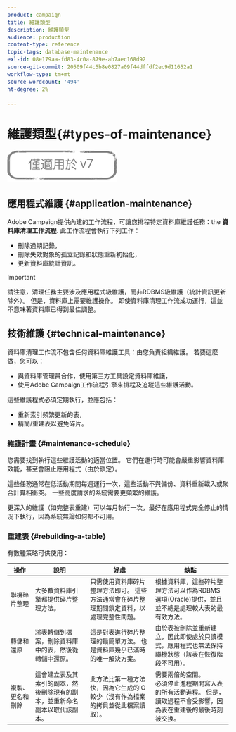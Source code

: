 ```yaml
---
product: campaign
title: 維護類型
description: 維護類型
audience: production
content-type: reference
topic-tags: database-maintenance
exl-id: 08e179aa-fd83-4c0a-879e-ab7aec168d92
source-git-commit: 20509f44c5b8e0827a09f44dffdf2ec9d11652a1
workflow-type: tm+mt
source-wordcount: '494'
ht-degree: 2%

---
```


# 維護類型{#types-of-maintenance}

![](../../assets/v7-only.svg)

## 應用程式維護 {#application-maintenance}

Adobe Campaign提供內建的工作流程，可讓您排程特定資料庫維護任務：the **資料庫清理工作流程**. 此工作流程會執行下列工作：

* 刪除過期記錄，
* 刪除失效對象的孤立記錄和狀態重新初始化，
* 更新資料庫統計資訊。

>[!IMPORTANT]
>
>請注意，清理任務主要涉及應用程式級維護，而非RDBMS級維護（統計資訊更新除外）。 但是，資料庫上需要維護操作。 即使資料庫清理工作流成功運行，這並不意味著資料庫已得到最佳調整。

## 技術維護 {#technical-maintenance}

資料庫清理工作流不包含任何資料庫維護工具：由您負責組織維護。 若要這麼做，您可以：

* 與資料庫管理員合作，使用第三方工具設定資料庫維護，
* 使用Adobe Campaign工作流程引擎來排程及追蹤這些維護活動。

這些維護程式必須定期執行，並應包括：

* 重新索引頻繁更新的表，
* 精簡/重建表以避免碎片。

### 維護計畫 {#maintenance-schedule}

您需要找到執行這些維護活動的適當位置。 它們在運行時可能會嚴重影響資料庫效能，甚至會阻止應用程式（由於鎖定）。

這些任務通常在低活動期間每週運行一次，這些活動不與備份、資料重新載入或聚合計算相衝突。 一些高度請求的系統需要更頻繁的維護。

更深入的維護（如完整表重建）可以每月執行一次，最好在應用程式完全停止的情況下執行，因為系統無論如何都不可用。

### 重建表 {#rebuilding-a-table}

有數種策略可供使用：

<table> 
 <thead> 
  <tr> 
   <th> 操作 </th> 
   <th> 說明 </th> 
   <th> 好處 </th> 
   <th> 缺點 </th> 
  </tr> 
 </thead> 
 <tbody> 
  <tr> 
   <td> 聯機碎片整理<br /> </td> 
   <td> 大多數資料庫引擎都提供碎片整理方法。<br /> </td> 
   <td> 只需使用資料庫碎片整理方法即可。 這些方法通常會在碎片整理期間鎖定資料，以處理完整性問題。<br /> </td> 
   <td> 根據資料庫，這些碎片整理方法可以作為RDBMS選項(Oracle)提供，並且並不總是處理較大表的最有效方法。<br /> </td> 
  </tr> 
  <tr> 
   <td> 轉儲和還原<br /> </td> 
   <td> 將表轉儲到檔案，刪除資料庫中的表，然後從轉儲中還原。<br /> </td> 
   <td> 這是對表進行碎片整理的最簡單方法。 也是資料庫幾乎已滿時的唯一解決方案。<br /> </td> 
   <td> 由於表被刪除並重新建立，因此即使處於只讀模式，應用程式也無法保持聯機狀態（該表在恢復階段不可用）。<br /> </td> 
  </tr> 
  <tr> 
   <td> 複製、更名和刪除<br /> </td> 
   <td> 這會建立表及其索引的副本，然後刪除現有的副本，並重新命名副本以取代該副本。<br /> </td> 
   <td> 此方法比第一種方法快，因為它生成的IO較少（沒有作為檔案的拷貝並從此檔案讀取）。<br /> </td> 
   <td> 需要兩倍的空間。<br /> 必須停止進程期間寫入表的所有活動進程。 但是，讀取過程不會受影響，因為表在重建後的最後時刻被交換。 <br /> </td> 
  </tr> 
 </tbody> 
</table>
